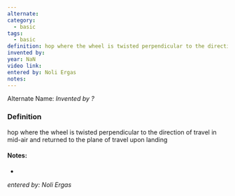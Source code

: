 ```yaml
---
alternate: 
category:
  - basic
tags:
  - basic
definition: hop where the wheel is twisted perpendicular to the direction of travel in mid-air and returned to the plane of travel upon landing
invented by: 
year: NaN
video link: 
entered by: Noli Ergas
notes: 
---
```

Alternate Name: 
*Invented by ?*

### Definition
hop where the wheel is twisted perpendicular to the direction of travel in mid-air and returned to the plane of travel upon landing


#### Notes:
- 
*entered by: Noli Ergas*
